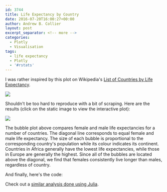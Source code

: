 ```yaml
---
id: 3744
title: Life Expectancy by Country
date: 2016-07-20T16:00:27+00:00
author: Andrew B. Collier
layout: post
excerpt_separator: <!-- more -->
categories:
  - Plotly
  - Visualisation
tags:
  - life expectancy
  - Plotly
  - '#rstats'
---
```


<!-- more -->

I was rather inspired by this plot on Wikipedia's [List of Countries by Life Expectancy](https://en.wikipedia.org/wiki/List_of_countries_by_life_expectancy).

<img src="{{ site.baseurl }}/static/img/2016/07/country-life-expectancy-wikipedia.png" >

Shouldn't be too hard to reproduce with a bit of scraping. Here are the results (click on the static image to view the interactive plot):

<img src="{{ site.baseurl }}/static/img/2016/07/country-life-expectancy.png" >

The bubble plot above compares female and male life expectancies for a number of countries. The diagonal line corresponds to equal female and male life expectancy. The size of each bubble is proportional to the corresponding country's population while its colour indicates its continent. Countries in Africa generally have the lowest life expectancies, while those in Europe are generally the highest. Since all of the bubbles are located above the diagonal, we find that females consistently live longer than males, regardless of country.

And finally, here's the code:

<script src="https://gist-it.appspot.com/github/DataWookie/lifespan/blob/master/scripts/scrape-wikipedia.R?footer=minimal"></script>

Check out a [similar analysis done using Julia](https://www.ivankuznetsov.com/2016/08/life-expectancy-by-country.html).
